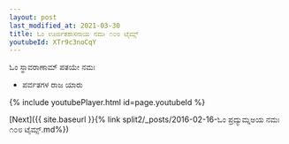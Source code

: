 ```yaml
---
layout: post
last_modified_at: 2021-03-30
title: ಓಂ ಊರ್ಜಿತಶಾಸನಾಯ ನಮಃ ೧೦೮ ಟೈಮ್ಸ್
youtubeId: XTr9c3noCqY
---
```

 
 
 ಓಂ ಸ್ಥಾವರಾಣಾಮ್ ಪತಯೇ ನಮಃ  
 
 -  ಪರ್ವತಗಳ ರಾಜ ಯಾರು 
 
  
 
  
 
 
 
 
 
 


{% include youtubePlayer.html id=page.youtubeId %}
 
[Next]({{ site.baseurl }}{% link  split2/_posts/2016-02-16-ಓಂ ಪ್ರದ್ಯುಮ್ನಅಯ ನಮಃ ೧೦೮ ಟೈಮ್ಸ್.md%})
 
